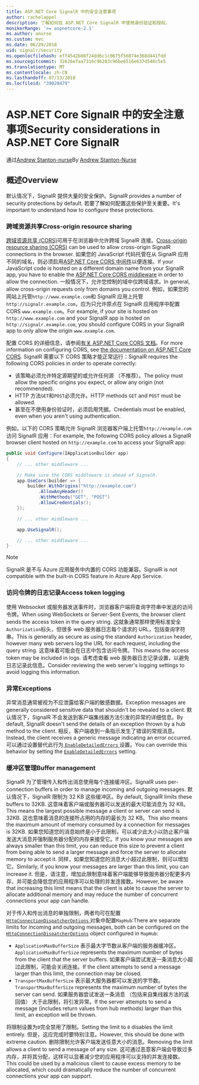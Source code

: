 ```yaml
---
title: ASP.NET Core SignalR 中的安全注意事项
author: rachelappel
description: 了解如何在 ASP.NET Core SignalR 中使用身份验证和授权。
monikerRange: '>= aspnetcore-2.1'
ms.author: anurse
ms.custom: mvc
ms.date: 06/29/2018
uid: signalr/security
ms.openlocfilehash: eff4542b88f24dd6c1c0675f56874e368d441fdd
ms.sourcegitcommit: 32626efaa7316c9b283c96be6516e637d548c5e5
ms.translationtype: MT
ms.contentlocale: zh-CN
ms.lasthandoff: 07/13/2018
ms.locfileid: "39028479"
---
```

# <a name="security-considerations-in-aspnet-core-signalr"></a><span data-ttu-id="fdc02-103">ASP.NET Core SignalR 中的安全注意事项</span><span class="sxs-lookup"><span data-stu-id="fdc02-103">Security considerations in ASP.NET Core SignalR</span></span>

<span data-ttu-id="fdc02-104">通过[Andrew Stanton-nurse](https://twitter.com/anurse)</span><span class="sxs-lookup"><span data-stu-id="fdc02-104">By [Andrew Stanton-Nurse](https://twitter.com/anurse)</span></span>

## <a name="overview"></a><span data-ttu-id="fdc02-105">概述</span><span class="sxs-lookup"><span data-stu-id="fdc02-105">Overview</span></span>

<span data-ttu-id="fdc02-106">默认情况下，SignalR 提供大量的安全保护。</span><span class="sxs-lookup"><span data-stu-id="fdc02-106">SignalR provides a number of security protections by default.</span></span> <span data-ttu-id="fdc02-107">若要了解如何配置这些保护至关重要。</span><span class="sxs-lookup"><span data-stu-id="fdc02-107">It's important to understand how to configure these protections.</span></span>

### <a name="cross-origin-resource-sharing"></a><span data-ttu-id="fdc02-108">跨域资源共享</span><span class="sxs-lookup"><span data-stu-id="fdc02-108">Cross-origin resource sharing</span></span>

<span data-ttu-id="fdc02-109">[跨域资源共享 (CORS)](https://en.wikipedia.org/wiki/Cross-origin_resource_sharing)可用于在浏览器中允许跨域 SignalR 连接。</span><span class="sxs-lookup"><span data-stu-id="fdc02-109">[Cross-origin resource sharing (CORS)](https://en.wikipedia.org/wiki/Cross-origin_resource_sharing) can be used to allow cross-origin SignalR connections in the browser.</span></span> <span data-ttu-id="fdc02-110">如果您的 JavaScript 代码托管在从 SignalR 应用不同的域名，则必须启用[ASP.NET Core CORS 中间件](xref:security/cors)以便连接。</span><span class="sxs-lookup"><span data-stu-id="fdc02-110">If your JavaScript code is hosted on a different domain name from your SignalR app, you have to enable the [ASP.NET Core CORS middleware](xref:security/cors) in order to allow the connection.</span></span> <span data-ttu-id="fdc02-111">一般情况下，允许您控制的域中仅跨域请求。</span><span class="sxs-lookup"><span data-stu-id="fdc02-111">In general, allow cross-origin requests only from domains you control.</span></span> <span data-ttu-id="fdc02-112">例如，如果您的网站上托管`http://www.example.com`和 SignalR 应用上托管`http://signalr.example.com`，应为只允许原点在 SignalR 应用程序中配置 CORS `www.example.com`。</span><span class="sxs-lookup"><span data-stu-id="fdc02-112">For example, if your site is hosted on `http://www.example.com` and your SignalR app is hosted on `http://signalr.example.com`, you should configure CORS in your SignalR app to only allow the origin `www.example.com`.</span></span>

<span data-ttu-id="fdc02-113">配置 CORS 的详细信息，请参阅[有关 ASP.NET Core CORS 文档](xref:security/cors)。</span><span class="sxs-lookup"><span data-stu-id="fdc02-113">For more information on configuring CORS, see [the documentation on ASP.NET Core CORS](xref:security/cors).</span></span> <span data-ttu-id="fdc02-114">SignalR 需要以下 CORS 策略才能正常运行：</span><span class="sxs-lookup"><span data-stu-id="fdc02-114">SignalR requires the following CORS policies in order to operate correctly:</span></span>

* <span data-ttu-id="fdc02-115">该策略必须允许特定源期望的或允许任何源 （不推荐）。</span><span class="sxs-lookup"><span data-stu-id="fdc02-115">The policy must allow the specific origins you expect, or allow any origin (not recommended).</span></span>
* <span data-ttu-id="fdc02-116">HTTP 方法`GET`和`POST`必须允许。</span><span class="sxs-lookup"><span data-stu-id="fdc02-116">HTTP methods `GET` and `POST` must be allowed.</span></span>
* <span data-ttu-id="fdc02-117">甚至在不使用身份验证时，必须启用凭据。</span><span class="sxs-lookup"><span data-stu-id="fdc02-117">Credentials must be enabled, even when you aren't using authentication.</span></span>

<span data-ttu-id="fdc02-118">例如，以下的 CORS 策略允许 SignalR 浏览器客户端上托管`http://example.com`访问 SignalR 应用：</span><span class="sxs-lookup"><span data-stu-id="fdc02-118">For example, the following CORS policy allows a SignalR browser client hosted on `http://example.com` to access your SignalR app:</span></span>

```csharp
public void Configure(IApplicationBuilder app)
{
    // ... other middleware ...

    // Make sure the CORS middleware is ahead of SignalR.
    app.UseCors(builder => {
        builder.WithOrigins("http://example.com")
            .AllowAnyHeader()
            .WithMethods("GET", "POST")
            .AllowCredentials();
    });

    // ... other middleware ...

    app.UseSignalR();

    // ... other middleware ...
}
```

> [!NOTE]
> <span data-ttu-id="fdc02-119">SignalR 是不与 Azure 应用服务中内置的 CORS 功能兼容。</span><span class="sxs-lookup"><span data-stu-id="fdc02-119">SignalR is not compatible with the built-in CORS feature in Azure App Service.</span></span>

### <a name="access-token-logging"></a><span data-ttu-id="fdc02-120">访问令牌的日志记录</span><span class="sxs-lookup"><span data-stu-id="fdc02-120">Access token logging</span></span>

<span data-ttu-id="fdc02-121">使用 Websocket 或服务器发送事件时，浏览器客户端将查询字符串中发送的访问令牌。</span><span class="sxs-lookup"><span data-stu-id="fdc02-121">When using WebSockets or Server-Sent Events, the browser client sends the access token in the query string.</span></span> <span data-ttu-id="fdc02-122">这就象通常那样使用标准安全`Authorization`标头，但很多 web 服务器日志每个请求的 URL，包括查询字符串。</span><span class="sxs-lookup"><span data-stu-id="fdc02-122">This is generally as secure as using the standard `Authorization` header, however many web servers log the URL for each request, including the query string.</span></span> <span data-ttu-id="fdc02-123">这意味着可能会在日志中包含访问令牌。</span><span class="sxs-lookup"><span data-stu-id="fdc02-123">This means the access token may be included in logs.</span></span> <span data-ttu-id="fdc02-124">请考虑查看 web 服务器日志记录设置，以避免日志记录此信息。</span><span class="sxs-lookup"><span data-stu-id="fdc02-124">Consider reviewing the web server's logging settings to avoid logging this information.</span></span>

### <a name="exceptions"></a><span data-ttu-id="fdc02-125">异常</span><span class="sxs-lookup"><span data-stu-id="fdc02-125">Exceptions</span></span>

<span data-ttu-id="fdc02-126">异常消息通常被视为不应泄露给客户端的敏感数据。</span><span class="sxs-lookup"><span data-stu-id="fdc02-126">Exception messages are generally considered sensitive data that shouldn't be revealed to a client.</span></span> <span data-ttu-id="fdc02-127">默认情况下，SignalR 不会发送到客户端集线器方法引发的异常的详细信息。</span><span class="sxs-lookup"><span data-stu-id="fdc02-127">By default, SignalR doesn't send the details of an exception thrown by a hub method to the client.</span></span> <span data-ttu-id="fdc02-128">相反，客户端收到一条指示发生了错误的常规消息。</span><span class="sxs-lookup"><span data-stu-id="fdc02-128">Instead, the client receives a generic message indicating an error occurred.</span></span> <span data-ttu-id="fdc02-129">可以通过设置替代此行为[ `EnableDetailedErrors` ](xref:signalr/configuration#configure-server-options)设置。</span><span class="sxs-lookup"><span data-stu-id="fdc02-129">You can override this behavior by setting the [`EnableDetailedErrors`](xref:signalr/configuration#configure-server-options) setting.</span></span>

### <a name="buffer-management"></a><span data-ttu-id="fdc02-130">缓冲区管理</span><span class="sxs-lookup"><span data-stu-id="fdc02-130">Buffer management</span></span>

<span data-ttu-id="fdc02-131">SignalR 为了管理传入和传出消息使用每个连接缓冲区。</span><span class="sxs-lookup"><span data-stu-id="fdc02-131">SignalR uses per-connection buffers in order to manage incoming and outgoing messages.</span></span> <span data-ttu-id="fdc02-132">默认情况下，SignalR 限制为 32 KB 这些缓冲区。</span><span class="sxs-lookup"><span data-stu-id="fdc02-132">By default, SignalR limits these buffers to 32KB.</span></span> <span data-ttu-id="fdc02-133">这意味着客户端或服务器可以发送的最大可能消息为 32 KB。</span><span class="sxs-lookup"><span data-stu-id="fdc02-133">This means the largest possible message a client or server can send is 32KB.</span></span> <span data-ttu-id="fdc02-134">这也意味着消息的连接所占用的内存的最长为 32 KB。</span><span class="sxs-lookup"><span data-stu-id="fdc02-134">This also means the maximum amount of memory consumed by a connection for messages is 32KB.</span></span> <span data-ttu-id="fdc02-135">如果您知道您的消息始终是小于此限制，可以减少此大小以防止客户端发送大消息并强制服务器分配的内存来接受它。</span><span class="sxs-lookup"><span data-stu-id="fdc02-135">If you know your messages are always smaller than this limit, you can reduce this size to prevent a client from being able to send a larger message and force the server to allocate memory to accept it.</span></span> <span data-ttu-id="fdc02-136">同样，如果您知道您的消息大小超过此限制，则可以增加它。</span><span class="sxs-lookup"><span data-stu-id="fdc02-136">Similarly, if you know your messages are larger than this limit, you can increase it.</span></span> <span data-ttu-id="fdc02-137">但是，请注意，增加此限制意味着客户端能够导致服务器分配更多内存，并可能会降低您的应用程序可以处理的并发连接数。</span><span class="sxs-lookup"><span data-stu-id="fdc02-137">However, be aware that increasing this limit means that the client is able to cause the server to allocate additional memory and may reduce the number of concurrent connections your app can handle.</span></span>

<span data-ttu-id="fdc02-138">对于传入和传出消息的单独限制，两者均可在配置[ `HttpConnectionDispatcherOptions` ](xref:signalr/configuration#configure-server-options)对象中配置`MapHub`:</span><span class="sxs-lookup"><span data-stu-id="fdc02-138">There are separate limits for incoming and outgoing messages, both can be configured on the [`HttpConnectionDispatcherOptions`](xref:signalr/configuration#configure-server-options) object configured in `MapHub`:</span></span>

* <span data-ttu-id="fdc02-139">`ApplicationMaxBufferSize` 表示最大字节数从客户端的服务器缓冲区。</span><span class="sxs-lookup"><span data-stu-id="fdc02-139">`ApplicationMaxBufferSize` represents the maximum number of bytes from the client that the server buffers.</span></span> <span data-ttu-id="fdc02-140">如果客户端尝试发送一条消息大小超过此限制，可能会关闭连接。</span><span class="sxs-lookup"><span data-stu-id="fdc02-140">If the client attempts to send a message larger than this limit, the connection may be closed.</span></span>
* <span data-ttu-id="fdc02-141">`TransportMaxBufferSize` 表示最大服务器都可以发送的字节数。</span><span class="sxs-lookup"><span data-stu-id="fdc02-141">`TransportMaxBufferSize` represents the maximum number of bytes the server can send.</span></span> <span data-ttu-id="fdc02-142">如果服务器尝试发送一条消息 （包括来自集线器方法的返回值） 大于此限制，将引发异常。</span><span class="sxs-lookup"><span data-stu-id="fdc02-142">If the server attempts to send a message (includes return values from hub methods) larger than this limit, an exception will be thrown.</span></span>

<span data-ttu-id="fdc02-143">将限制设置为`0`完全禁用了限制。</span><span class="sxs-lookup"><span data-stu-id="fdc02-143">Setting the limit to `0` disables the limit entirely.</span></span> <span data-ttu-id="fdc02-144">但是，这应完成时要特别注意。</span><span class="sxs-lookup"><span data-stu-id="fdc02-144">However, this should be done with extreme caution.</span></span> <span data-ttu-id="fdc02-145">删除限制允许客户端发送任意大小的消息。</span><span class="sxs-lookup"><span data-stu-id="fdc02-145">Removing the limit allows a client to send a message of any size.</span></span> <span data-ttu-id="fdc02-146">这可通过恶意客户端会导致过多内存，并将其分配，这样可以显著减少您的应用程序可以支持的并发连接数。</span><span class="sxs-lookup"><span data-stu-id="fdc02-146">This could be used by a malicious client to cause excess memory to be allocated, which could dramatically reduce the number of concurrent connections your app can support.</span></span>
